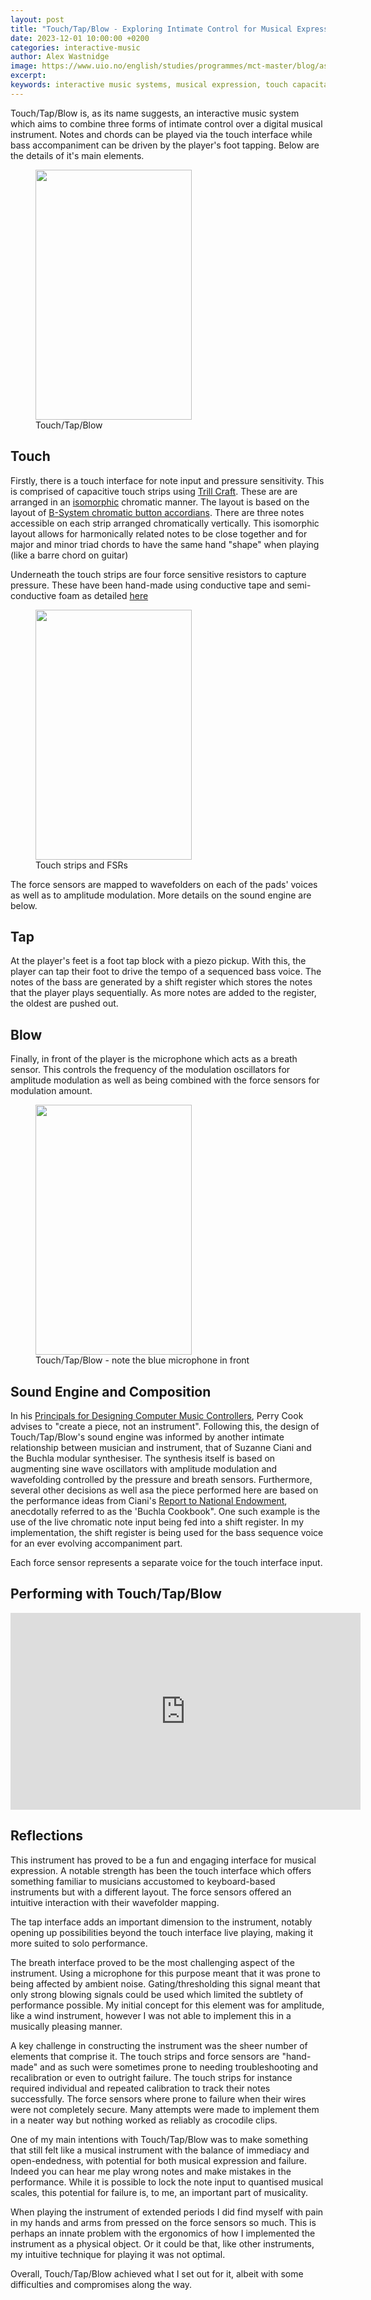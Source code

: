 ```yaml
---
layout: post
title: "Touch/Tap/Blow - Exploring Intimate Control for Musical Expression"
date: 2023-12-01 10:00:00 +0200
categories: interactive-music
author: Alex Wastnidge
image: https://www.uio.no/english/studies/programmes/mct-master/blog/assets/image/2023_12_01-alexanjw_ttbfront.jpg?alt=original
excerpt: 
keywords: interactive music systems, musical expression, touch capacitance, pressure sensor, embodied rhythm, buchla synthesis
---
```


Touch/Tap/Blow is, as its name suggests, an interactive music system which aims to combine three forms of intimate control over a digital musical instrument.  Notes and chords can be played via the touch interface while bass accompaniment can be driven by the player's foot tapping. Below are the details of it's main elements.

<figure>
  <img src="https://www.uio.no/english/studies/programmes/mct-master/blog/assets/image/2023_12_01_alexanjw_ttb.jpg?alt=original"
  height="400"
  width="250">
  <figcaption>
    <span class="caption">Touch/Tap/Blow</span>
  </figcaption>
</figure>



## Touch

Firstly, there is a touch interface for note input and pressure sensitivity.  This is comprised of capacitive touch strips using [Trill Craft](https://learn.bela.io/tutorials/trill-sensors/working-with-trill-craft/).  These are are arranged in an [isomorphic](https://en.wikipedia.org/wiki/Isomorphic_keyboard) chromatic manner.  The layout is based on the layout of [B-System chromatic button accordians](https://en.wikibooks.org/wiki/Accordion/Right_hand_(Chromatic_button_accordion)).  There are three notes accessible on each strip arranged chromatically vertically.  This isomorphic layout allows for harmonically related notes to be close together and for major and minor triad chords to have the same hand "shape" when playing (like a barre chord on guitar)

  Underneath the touch strips are four force sensitive resistors to capture pressure.  These have been hand-made using conductive tape and semi-conductive foam as detailed [here](http://iainmccurdy.org/diy/forcesensorfoam/forcesensorfoam.html)

<figure>
  <img src="https://www.uio.no/english/studies/programmes/mct-master/blog/assets/image/2023_12_01_alexanjw_ttbtouchstrips.jpg?alt=original"
  height="400"
  width="250">
  <figcaption>
    <span class="caption">Touch strips and FSRs</span>
  </figcaption>
</figure>

The force sensors are mapped to wavefolders on each of the pads' voices as well as to amplitude modulation.  More details on the sound engine are below.

## Tap
At the player's feet is a foot tap block with a piezo pickup.  With this, the player can tap their foot to drive the tempo of a sequenced bass voice.  The notes of the bass are generated by a shift register which stores the notes that the player plays sequentially.  As more notes are added to the register, the oldest are pushed out.

## Blow
Finally, in front of the player is the microphone which acts as a breath sensor.  This controls the frequency of the modulation oscillators for amplitude modulation as well as being combined with the force sensors for modulation amount.  

<figure>
  <img src="https://www.uio.no/english/studies/programmes/mct-master/blog/assets/image/2023_12_01-alexanjw_ttbfront.jpg?alt=original"
  height="400"
  width="250">
  <figcaption>
    <span class="caption">Touch/Tap/Blow - note the blue microphone in front</span>
  </figcaption>
</figure>


## Sound Engine and Composition
In his [Principals for Designing Computer Music Controllers](https://arxiv.org/pdf/2010.06524.pdf), Perry Cook advises to "create a piece, not an instrument".  Following this, the design of Touch/Tap/Blow's sound engine was informed by another intimate relationship between musician and instrument, that of Suzanne Ciani and the Buchla modular synthesiser.  The synthesis itself is based on augmenting sine wave oscillators with amplitude modulation and wavefolding controlled by the pressure and breath sensors.  Furthermore, several other decisions as well asa the piece performed here are based on the performance ideas from Ciani's [Report to National Endowment](https://www.finearts.uvic.ca/~aschloss/course_mat/MU307/MU307%20Labs/Lab3_BUCHLA/Suzanne%20Ciani/Ciani_BuchlaCookbook.pdf), anecdotally referred to as the 'Buchla Cookbook".  One such example is the use of the live chromatic note input being fed into a shift register.  In my implementation, the shift register is being used for the bass sequence voice for an ever evolving accompaniment part.

Each force sensor represents a separate voice for the touch interface input.


## Performing with Touch/Tap/Blow

<iframe width="560" height="315" src="https://www.youtube.com/embed/ySrjSWU_Mf8?si=_4DmQsR65qQIE0UO&amp;start=623" title="YouTube video player" frameborder="0" allow="accelerometer; autoplay; clipboard-write; encrypted-media; gyroscope; picture-in-picture; web-share" allowfullscreen></iframe>

## Reflections

This instrument has proved to be a fun and engaging interface for musical expression.  A notable strength has been the touch interface which offers something familiar to musicians accustomed to keyboard-based instruments but with a different layout.  The force sensors offered an intuitive interaction with their wavefolder mapping.

The tap interface adds an important dimension to the instrument, notably opening up possibilities beyond the touch interface live playing, making it more suited to solo performance.

The breath interface proved to be the most challenging aspect of the instrument.  Using a microphone for this purpose meant that it was prone to being affected by ambient noise.  Gating/thresholding this signal meant that only strong blowing signals could be used which limited the subtlety of performance possible.  My initial concept for this element was for amplitude, like a wind instrument, however I was not able to implement this in a musically pleasing manner.

A key challenge in constructing the instrument was the sheer number of elements that comprise it.  The touch strips and force sensors are "hand-made" and as such were sometimes prone to needing troubleshooting and recalibration or even to outright failure. The touch strips for instance required individual and repeated calibration to track their notes successfully.  The force sensors where prone to failure when their wires were not completely secure. Many attempts were made to implement them in a neater way but nothing worked as reliably as crocodile clips.

One of my main intentions with Touch/Tap/Blow was to make something that still felt like a musical instrument with the balance of immediacy and open-endedness, with potential for both musical expression and failure.  Indeed you can hear me play wrong notes and make mistakes in the performance.  While it is possible to lock the note input to quantised musical scales, this potential for failure is, to me, an important part of musicality.

When playing the instrument of extended periods I did find myself with pain in my hands and arms from pressed on the force sensors so much.  This is perhaps an innate problem with the ergonomics of how I implemented the instrument as a physical object.  Or it could be that, like other instruments, my intuitive technique for playing it was not optimal.

Overall, Touch/Tap/Blow achieved what I set out for it, albeit with some difficulties and compromises along the way.